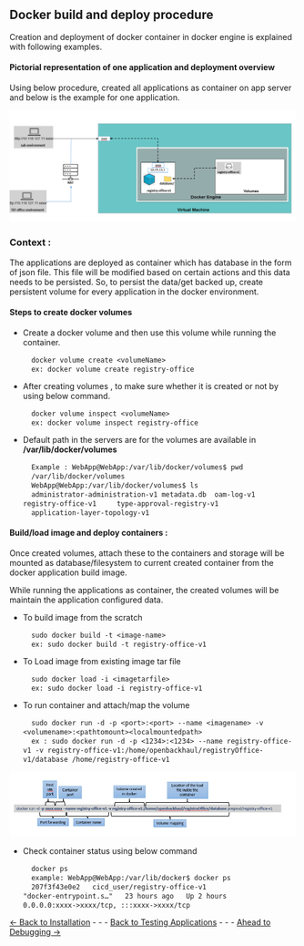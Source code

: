 ## Docker build and deploy procedure 

Creation and deployment of docker container in docker engine is explained with following examples.

#### Pictorial representation of one application and deployment overview

Using below procedure, created all applications as container on app server and below is the example for one application.

![SDN dockerize Application Pattern overview](Images/exmpleROdockerimage.PNG)


### Context :
The applications are deployed as container which has database in the form of json file. This file will be modified based on certain actions and  this data needs to be persisted. So, to persist the data/get backed up, create persistent volume for every application in the docker environment. 
	
#### Steps to create docker volumes
* Create a docker volume and then use this volume while running the container.

        docker volume create <volumeName>
        ex: docker volume create registry-office

* After creating volumes , to make sure whether it is created or not by using below command. 
       
        docker volume inspect <volumeName>
        ex: docker volume inspect registry-office

* Default path in the servers are for the volumes are available in **/var/lib/docker/volumes**

        Example : WebApp@WebApp:/var/lib/docker/volumes$ pwd
        /var/lib/docker/volumes
        WebApp@WebApp:/var/lib/docker/volumes$ ls
        administrator-administration-v1 metadata.db  oam-log-v1  registry-office-v1     type-approval-registry-v1
        application-layer-topology-v1  

#### Build/load image and deploy containers :
Once created volumes, attach these to the containers and storage will be mounted as database/filesystem to current created container from the docker application build image. 

While running the applications as container, the created volumes will be maintain the application configured data.
* To build image from the scratch
        
        sudo docker build -t <image-name>
        ex: sudo docker build -t registry-office-v1
        
* To Load image from existing image tar file
        
        sudo docker load -i <imagetarfile>
        ex: sudo docker load -i registry-office-v1

* To run container and attach/map the volume
        
        sudo docker run -d -p <port>:<port> --name <imagename> -v <volumename>:<pathtomount><localmountedpath>
        ex : sudo docker run -d -p <1234>:<1234> --name registry-office-v1 -v registry-office-v1:/home/openbackhaul/registryOffice-v1/database /home/registry-office-v1
![dockerrun](./Images/dockeruncommand.PNG)
* Check container status using below command
        
        docker ps 
        example: WebApp@WebApp:/var/lib/docker$ docker ps
        207f3f43e0e2   cicd_user/registry-office-v1               "docker-entrypoint.s…"   23 hours ago   Up 2 hours         0.0.0.0:xxxx->xxxx/tcp, :::xxxx->xxxx/tcp  
        
[<- Back to Installation](./Installation.md) - - - [Back to Testing Applications](../../../TestingApplications.md) - - - [Ahead to Debugging ->](./DebuggingContainer.md)